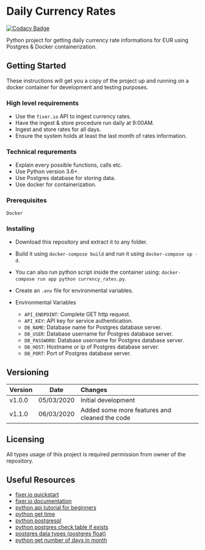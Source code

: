# Daily Currency Rates

[![Codacy Badge](https://api.codacy.com/project/badge/Grade/e5c7140930924a0286ec56dcd7d3c867)](https://app.codacy.com/manual/metin_akin_bursa/currency-rates?utm_source=github.com&utm_medium=referral&utm_content=akinmetin/currency-rates&utm_campaign=Badge_Grade_Settings)

Python project for getting daily currency rate informations for EUR using Postgres & Docker containerization.

## Getting Started

These instructions will get you a copy of the project up and running on a docker container for development and testing purposes.

### High level requirements

*   Use the ``fixer.io`` API to ingest currency rates.
*   Have the ingest & store procedure run daily at 9:00AM.
*   Ingest and store rates for all days.
*   Ensure the system holds at least the last month of rates information.

### Technical requrements

*   Explain every possible functions, calls etc.
*   Use Python version 3.6+.
*   Use Postgres database for storing data.
*   Use docker for containerization.

### Prerequisites

``Docker``

### Installing

*   Download this repository and extract it to any folder.

*   Build it using ``docker-compose build`` and run it using ``docker-compose up -d``.

*   You can also run python script inside the container using: ``docker-compose run app python currency_rates.py``.

*   Create an ``.env`` file for environmental variables.

*   Environmental Variables
    *   ``API_ENDPOINT``: Complete GET http request.
    *   ``API_KEY``: API key for service authentication.
    *   ``DB_NAME``: Database name for Postgres database server.
    *   ``DB_USER``: Database username for Postgres database server.
    *   ``DB_PASSWORD``: Database username for Postgres database server.
    *   ``DB_HOST``: Hostname or ip of Postgres database server.
    *   ``DB_PORT``: Port of Postgres database server.

## Versioning

| Version       | Date            | Changes                                       |
| ------------- |:---------------:|:--------------------------------------------- |
| v1.0.0        | 05/03/2020      | Initial development                           |
| v1.1.0        | 06/03/2020      | Added some more features and cleaned the code |

## Licensing

All types usage of this project is required permission from owner of the repository.

## Useful Resources

*   [fixer.io quickstart](https://fixer.io/quickstart)
*   [fixer.io documentation](https://fixer.io/documentation)
*   [python api tutorial for beginners](https://www.dataquest.io/blog/python-api-tutorial/)
*   [python get time](https://tecadmin.net/get-current-date-time-python/)
*   [python postgresql](https://stackabuse.com/working-with-postgresql-in-python/)
*   [python postgres check table if exists](https://stackoverflow.com/questions/1874113/checking-if-a-postgresql-table-exists-under-python-and-probably-psycopg2)
*   [postgres data types (postgres float)](https://www.postgresqltutorial.com/postgresql-data-types/)
*   [python get number of days in month](https://stackoverflow.com/questions/4938429/how-do-we-determine-the-number-of-days-for-a-given-month-in-python)